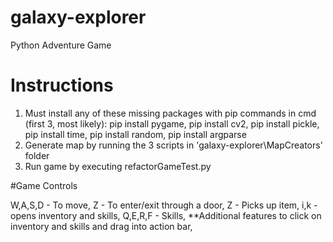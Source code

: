 # galaxy-explorer
Python Adventure Game

# Instructions

1. Must install any of these  missing packages with pip commands in cmd (first 3, most likely):
pip install pygame, 
pip install cv2, 
pip install pickle, 
pip install time, 
pip install random, 
pip install argparse
2. Generate map by running the 3 scripts in 'galaxy-explorer\MapCreators' folder
3. Run game by executing refactorGameTest.py

#Game Controls

W,A,S,D - To move,
Z - To enter/exit through a door,
Z - Picks up item,
i,k - opens inventory and skills,
Q,E,R,F - Skills,
**Additional features to click on inventory and skills and drag into action bar,
